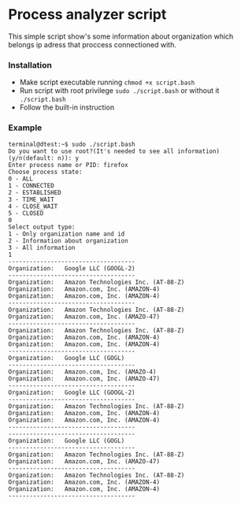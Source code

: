 # Process analyzer script
This simple script show's some information about organization which belongs ip adress that proccess connectioned with.

### Installation 
- Make script executable running ```chmod +x script.bash```
- Run script with root privilege ```sudo ./script.bash``` or without it ```./script.bash```
- Follow the built-in instruction

### Example
```
terminal@dtest:~$ sudo ./script.bash 
Do you want to use root?(It's needed to see all information)(y/n(default: n)): y
Enter process name or PID: firefox
Choose process state:
0 - ALL
1 - CONNECTED
2 - ESTABLISHED
3 - TIME_WAIT
4 - CLOSE_WAIT
5 - CLOSED
0
Select output type:
1 - Only organization name and id
2 - Information about organization
3 - All information
1
------------------------------------
Organization:   Google LLC (GOOGL-2)
------------------------------------
Organization:   Amazon Technologies Inc. (AT-88-Z)
Organization:   Amazon.com, Inc. (AMAZON-4)
Organization:   Amazon.com, Inc. (AMAZON-4)
------------------------------------
Organization:   Amazon Technologies Inc. (AT-88-Z)
Organization:   Amazon.com, Inc. (AMAZO-47)
------------------------------------
Organization:   Amazon Technologies Inc. (AT-88-Z)
Organization:   Amazon.com, Inc. (AMAZON-4)
Organization:   Amazon.com, Inc. (AMAZON-4)
------------------------------------
Organization:   Google LLC (GOGL)
------------------------------------
Organization:   Amazon.com, Inc. (AMAZO-4)
Organization:   Amazon.com, Inc. (AMAZO-47)
------------------------------------
Organization:   Google LLC (GOOGL-2)
------------------------------------
Organization:   Amazon Technologies Inc. (AT-88-Z)
Organization:   Amazon.com, Inc. (AMAZON-4)
Organization:   Amazon.com, Inc. (AMAZON-4)
------------------------------------
------------------------------------
Organization:   Google LLC (GOGL)
------------------------------------
Organization:   Amazon Technologies Inc. (AT-88-Z)
Organization:   Amazon.com, Inc. (AMAZO-47)
------------------------------------
Organization:   Amazon Technologies Inc. (AT-88-Z)
Organization:   Amazon.com, Inc. (AMAZON-4)
Organization:   Amazon.com, Inc. (AMAZON-4)
------------------------------------
```
